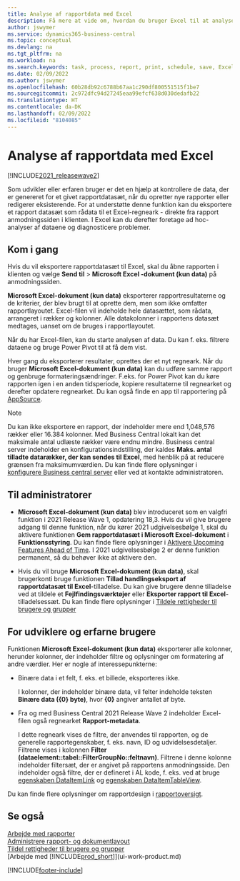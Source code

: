 ```yaml
---
title: Analyse af rapportdata med Excel
description: Få mere at vide om, hvordan du bruger Excel til at analysere et rapportdatasæt.
author: jswymer
ms.service: dynamics365-business-central
ms.topic: conceptual
ms.devlang: na
ms.tgt_pltfrm: na
ms.workload: na
ms.search.keywords: task, process, report, print, schedule, save, Excel, PDF, Word, dataset
ms.date: 02/09/2022
ms.author: jswymer
ms.openlocfilehash: 60b28db92c6788b67aa1c290df800551515f1be7
ms.sourcegitcommit: 2c972dfc94d27245eaa99efcf638d030dedafb22
ms.translationtype: HT
ms.contentlocale: da-DK
ms.lasthandoff: 02/09/2022
ms.locfileid: "8104085"
---
```

# <a name="analyzing-report-data-with-excel"></a>Analyse af rapportdata med Excel

[!INCLUDE[2021_releasewave2](includes/2021_releasewave2.md)]

Som udvikler eller erfaren bruger er det en hjælp at kontrollere de data, der er genereret for et givet rapportdatasæt, når du opretter nye rapporter eller redigerer eksisterende. For at understøtte denne funktion kan du eksportere et rapport datasæt som rådata til et Excel-regneark - direkte fra rapport anmodningssiden i klienten. I Excel kan du derefter foretage ad hoc-analyser af dataene og diagnosticere problemer.

## <a name="get-started"></a>Kom i gang

Hvis du vil eksportere rapportdatasæt til Excel, skal du åbne rapporten i klienten og vælge **Send til** > **Microsoft Excel -dokument (kun data)** på anmodningssiden. 

**Microsoft Excel-dokument (kun data)** eksporterer rapportresultaterne og de kriterier, der blev brugt til at oprette dem, men som ikke omfatter rapportlayoutet. Excel-filen vil indeholde hele datasættet, som rådata, arrangeret i rækker og kolonner. Alle datakolonner i rapportens datasæt medtages, uanset om de bruges i rapportlayoutet.

Når du har Excel-filen, kan du starte analysen af data. Du kan f. eks. filtrere dataene og bruge Power Pivot til at få dem vist.

Hver gang du eksporterer resultater, oprettes der et nyt regneark. Når du bruger **Microsoft Excel-dokument (kun data)** kan du udføre samme rapport og genbruge formateringsændringer. F.eks. for Power Pivot kan du køre rapporten igen i en anden tidsperiode, kopiere resultaterne til regnearket og derefter opdatere regnearket. Du kan også finde en app til rapportering på [AppSource](https://appsource.microsoft.com/).

> [!NOTE]
> Du kan ikke eksportere en rapport, der indeholder mere end 1,048,576 rækker eller 16.384 kolonner. Med Business Central lokalt kan det maksimale antal udlæste rækker være endnu mindre. Business central server indeholder en konfigurationsindstilling, der kaldes **Maks. antal tilladte datarækker, der kan sendes til Excel**, med henblik på at reducere grænsen fra maksimumværdien. Du kan finde flere oplysninger i [konfigurere Business central server](/dynamics365/business-central/dev-itpro/administration/configure-server-instance#General) eller ved at kontakte administratoren.

## <a name="for-administrators"></a>Til administratorer

- **Microsoft Excel-dokument (kun data)** blev introduceret som en valgfri funktion i 2021 Release Wave 1, opdatering 18,3. Hvis du vil give brugere adgang til denne funktion, når du kører 2021 udgivelsesbølge 1, skal du aktivere funktionen **Gem rapportdatasæt i Microsoft Excel-dokument** i **Funktionsstyring**. Du kan finde flere oplysninger i [Aktivere Upcoming Features Ahead of Time](/dynamics365/business-central/dev-itpro/administration/feature-management). I 2021 udgivelsesbølge 2 er denne funktion permanent, så du behøver ikke at aktivere den.

- Hvis du vil bruge **Microsoft Excel-dokument (kun data)**, skal brugerkonti bruge funktionen **Tillad handlingseksport af rapportdatasæt til Excel**-tilladelse. Du kan give brugere denne tilladelse ved at tildele et **Fejlfindingsværktøjer** eller **Eksporter rapport til Excel**-tilladelsessæt. Du kan finde flere oplysninger i [Tildele rettigheder til brugere og grupper](ui-define-granular-permissions.md)  

## <a name="for-developers-and-advanced-users"></a>For udviklere og erfarne brugere

Funktionen **Microsoft Excel-dokument (kun data)** eksporterer alle kolonner, herunder kolonner, der indeholder filtre og oplysninger om formatering af andre værdier. Her er nogle af interessepunkterne:

- Binære data i et felt, f. eks. et billede, eksporteres ikke.

  I kolonner, der indeholder binære data, vil felter indeholde teksten **Binære data ({0} byte)**, hvor **{0}** angiver antallet af byte.
- Fra og med Business Central 2021 Release Wave 2 indeholder Excel-filen også regnearket **Rapport-metadata**.

  I dette regneark vises de filtre, der anvendes til rapporten, og de generelle rapportegenskaber, f. eks. navn, ID og udvidelsesdetaljer. Filtrene vises i kolonnen **Filter (dataelement::tabel::FilterGroupNo::feltnavn)**. Filtrene i denne kolonne indeholder filtersæt, der er angivet på rapportens anmodningsside. Den indeholder også filtre, der er defineret i AL kode, f. eks. ved at bruge [egenskaben DataItemLink](/dynamics365/business-central/dev-itpro/developer/properties/devenv-dataitemlink-reports-property) og [egenskaben DataItemTableView](/dynamics365/business-central/dev-itpro/developer/properties/devenv-dataitemtableview-property).

Du kan finde flere oplysninger om rapportdesign i [rapportoversigt](/dynamics365/business-central/dev-itpro/developer/devenv-reports).

## <a name="see-also"></a>Se også

[Arbejde med rapporter](ui-work-report.md)  
[Administrere rapport- og dokumentlayout](ui-manage-report-layouts.md)  
[Tildel rettigheder til brugere og grupper](ui-define-granular-permissions.md)  
[Arbejde med [!INCLUDE[prod_short](includes/prod_short.md)]](ui-work-product.md)

[!INCLUDE[footer-include](includes/footer-banner.md)]